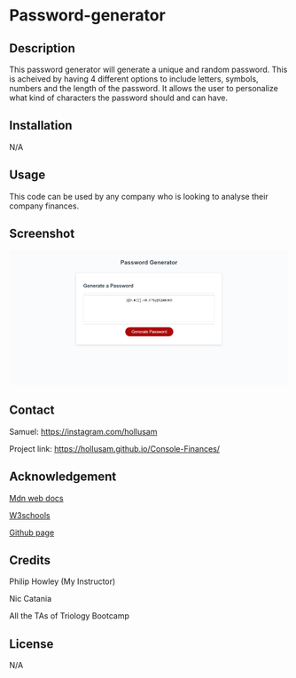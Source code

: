 # Password-generator
## Description

This password generator will generate a unique and random password. This is acheived by having 4 different options to include letters, symbols, numbers and the length of the password. It allows the user to personalize what kind of characters the password should and can have.

## Installation

N/A

## Usage

This code can be used by any company who is looking to analyse their company finances.

## Screenshot

![screenshot](images/Password%20generator.jpg)

## Contact

Samuel: https://instagram.com/hollusam

Project link: https://hollusam.github.io/Console-Finances/

## Acknowledgement

<a href="https://developer.mozilla.org/en-US/docs/Web/JavaScript/Reference/Global_Objects/Array/map">Mdn web docs</a>

<a href="https://www.w3schools.com/">W3schools</a>

<a href="https://github.com">Github page</a>

## Credits

Philip Howley (My Instructor)

Nic Catania

All the TAs of Triology Bootcamp

## License

N/A